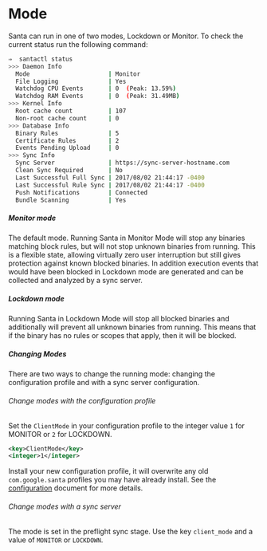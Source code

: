 # Mode

Santa can run in one of two modes, Lockdown or Monitor. To check the current
status run the following command:

```sh
⇒  santactl status
>>> Daemon Info
  Mode                      | Monitor
  File Logging              | Yes
  Watchdog CPU Events       | 0  (Peak: 13.59%)
  Watchdog RAM Events       | 0  (Peak: 31.49MB)
>>> Kernel Info
  Root cache count          | 107
  Non-root cache count      | 0
>>> Database Info
  Binary Rules              | 5
  Certificate Rules         | 2
  Events Pending Upload     | 0
>>> Sync Info
  Sync Server               | https://sync-server-hostname.com
  Clean Sync Required       | No
  Last Successful Full Sync | 2017/08/02 21:44:17 -0400
  Last Successful Rule Sync | 2017/08/02 21:44:17 -0400
  Push Notifications        | Connected
  Bundle Scanning           | Yes
```

##### Monitor mode

The default mode. Running Santa in Monitor Mode will stop any binaries matching
block rules, but will not stop unknown binaries from running. This is a flexible
state, allowing virtually zero user interruption but still gives protection
against known blocked binaries. In addition execution events that would have
been blocked in Lockdown mode are generated and can be collected and analyzed by
a sync server.

##### Lockdown mode

Running Santa in Lockdown Mode will stop all blocked binaries and additionally
will prevent all unknown binaries from running. This means that if the binary
has no rules or scopes that apply, then it will be blocked.

##### Changing Modes

There are two ways to change the running mode: changing the configuration
profile and with a sync server configuration.

###### Change modes with the configuration profile

Set the `ClientMode` in your configuration profile to the integer value `1` for
MONITOR or `2` for LOCKDOWN.

```xml
<key>ClientMode</key>
<integer>1</integer>
```

Install your new configuration profile, it will overwrite any old
`com.google.santa` profiles you may have already install. See the
[configuration](../deployment/configuration.md) document for more details.

###### Change modes with a sync server

The mode is set in the preflight sync stage. Use the key `client_mode` and a
value of `MONITOR` or `LOCKDOWN`.
